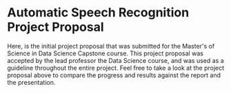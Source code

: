 # Automatic Speech Recognition Project Proposal

Here, is the initial project proposal that was submitted for the Master's of Science in Data Science Capstone course. This project proposal was accepted by the lead professor the Data Science course, and was used as a guideline throughout the entire project. Feel free to take a look at the project proposal above to compare the progress and results against the report and the presentation.